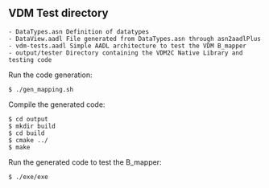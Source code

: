 VDM Test directory
------------------

    - DataTypes.asn Definition of datatypes
    - DataView.aadl File generated from DataTypes.asn through asn2aadlPlus
    - vdm-tests.aadl Simple AADL architecture to test the VDM B_mapper
    - output/tester Directory containing the VDM2C Native Library and testing code


Run the code generation:

`$ ./gen_mapping.sh`

Compile the generated code:

`$ cd output`  
`$ mkdir build`  
`$ cd build`  
`$ cmake ../`  
`$ make`  

Run the generated code to test the B_mapper:

`$ ./exe/exe`



